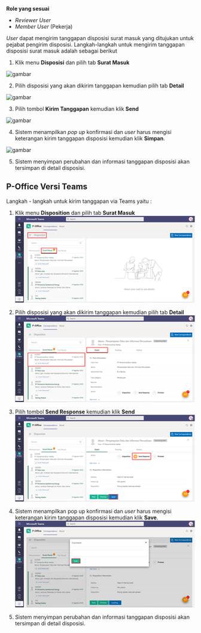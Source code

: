 **Role yang sesuai**

- *Reviewer User*
- *Member User* (Pekerja)

 _User_ dapat mengirim tanggapan disposisi surat masuk yang ditujukan untuk pejabat pengirim disposisi. Langkah-langkah untuk mengirim tanggapan disposisi surat masuk adalah sebagai berikut


1.    Klik menu **Disposisi** dan pilih tab **Surat Masuk**

![gambar](SC_SuratMasuk/SM50.png)

2.    Pilih disposisi yang akan dikirim tanggapan kemudian pilih tab **Detail**

![gambar](SC_SuratMasuk/SM51.png)

3.    Pilih tombol **Kirim Tanggapan** kemudian klik **Send**

![gambar](SC_SuratMasuk/SM52.png)

4.    Sistem menampilkan _pop up_ konfirmasi dan _user_ harus mengisi keterangan kirim tanggapan disposisi kemudian klik **Simpan**.

![gambar](SC_SuratMasuk/SM53.png)

5.    Sistem menyimpan perubahan dan informasi tanggapan disposisi akan tersimpan di detail disposisi.


## **P-Office Versi Teams**

Langkah - langkah untuk kirim tanggapan via Teams yaitu :

1.    Klik menu **Disposition** dan pilih tab **Surat Masuk**
![gambar](SuratMasuk/SM_Teams/SM53.png)

2.    Pilih disposisi yang akan dikirim tanggapan kemudian pilih tab **Detail**
![gambar](SuratMasuk/SM_Teams/SM54.png)

3.    Pilih tombol **Send Response** kemudian klik **Send**
![gambar](SuratMasuk/SM_Teams/SM55.png)

4.    Sistem menampilkan pop up konfirmasi dan _user_ harus mengisi keterangan kirim tanggapan disposisi kemudian klik **Save**.
![gambar](SuratMasuk/SM_Teams/SM56.png)

5.    Sistem menyimpan perubahan dan informasi tanggapan disposisi akan tersimpan di detail disposisi.